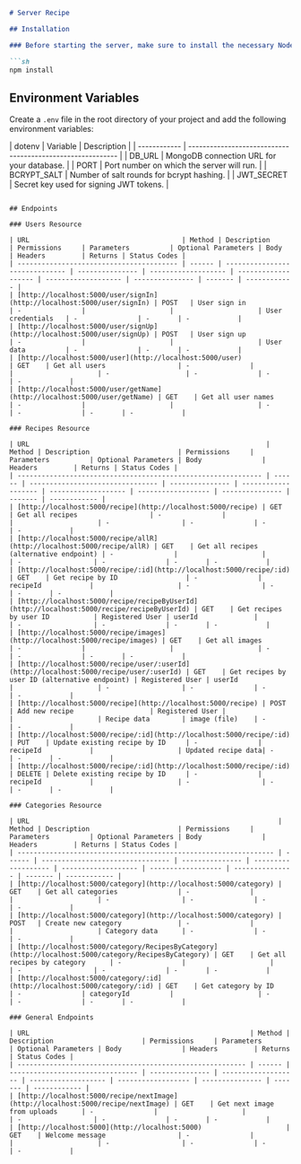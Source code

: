 
```markdown
# Server Recipe

## Installation

### Before starting the server, make sure to install the necessary Node.js modules:

```sh
npm install
```

## Environment Variables

Create a `.env` file in the root directory of your project and add the following environment variables:

| dotenv
| Variable     | Description                                                |
| ------------ | ---------------------------------------------------------- |
| DB_URL       | MongoDB connection URL for your database.                   |
| PORT         | Port number on which the server will run.                  |
| BCRYPT_SALT  | Number of salt rounds for bcrypt hashing.                   |
| JWT_SECRET   | Secret key used for signing JWT tokens.                    |

```

## Endpoints

### Users Resource

| URL                                      | Method | Description                    | Permissions     | Parameters          | Optional Parameters | Body                | Headers         | Returns | Status Codes |
| ---------------------------------------- | ------ | ------------------------------ | --------------- | ------------------- | ------------------- | ------------------- | --------------- | ------- | ------------ |
| [http://localhost:5000/user/signIn](http://localhost:5000/user/signIn) | POST   | User sign in                   | -               |                     |                     | User credentials   | -               | -       | -            |
| [http://localhost:5000/user/signUp](http://localhost:5000/user/signUp) | POST   | User sign up                   | -               |                     |                     | User data          | -               | -       | -            |
| [http://localhost:5000/user](http://localhost:5000/user)                     | GET    | Get all users                  | -               |                     |                     | -                   | -               | -       | -            |
| [http://localhost:5000/user/getName](http://localhost:5000/user/getName) | GET    | Get all user names             | -               |                     |                     | -                   | -               | -       | -            |

### Recipes Resource

| URL                                                           | Method | Description                      | Permissions     | Parameters          | Optional Parameters | Body               | Headers         | Returns | Status Codes |
| ------------------------------------------------------------- | ------ | -------------------------------- | --------------- | ------------------- | ------------------- | ------------------ | --------------- | ------- | ------------ |
| [http://localhost:5000/recipe](http://localhost:5000/recipe) | GET    | Get all recipes                  | -               |                     |                     | -                  | -               | -       | -            |
| [http://localhost:5000/recipe/allR](http://localhost:5000/recipe/allR) | GET    | Get all recipes (alternative endpoint) | -               |                     |                     | -                  | -               | -       | -            |
| [http://localhost:5000/recipe/:id](http://localhost:5000/recipe/:id) | GET    | Get recipe by ID                 | -               | recipeId            |                     | -                  | -               | -       | -            |
| [http://localhost:5000/recipe/recipeByUserId](http://localhost:5000/recipe/recipeByUserId) | GET    | Get recipes by user ID           | Registered User | userId              |                     | -                  | -               | -       | -            |
| [http://localhost:5000/recipe/images](http://localhost:5000/recipe/images) | GET    | Get all images                   | -               |                     |                     | -                  | -               | -       | -            |
| [http://localhost:5000/recipe/user/:userId](http://localhost:5000/recipe/user/:userId) | GET    | Get recipes by user ID (alternative endpoint) | Registered User | userId              |                     | -                  | -               | -       | -            |
| [http://localhost:5000/recipe](http://localhost:5000/recipe) | POST   | Add new recipe                   | Registered User |                     |                     | Recipe data        | image (file)    | -       | -            |
| [http://localhost:5000/recipe/:id](http://localhost:5000/recipe/:id) | PUT    | Update existing recipe by ID     | -               | recipeId            |                     | Updated recipe data| -               | -       | -            |
| [http://localhost:5000/recipe/:id](http://localhost:5000/recipe/:id) | DELETE | Delete existing recipe by ID     | -               | recipeId            |                     | -                  | -               | -       | -            |

### Categories Resource

| URL                                                              | Method | Description                      | Permissions     | Parameters          | Optional Parameters | Body               | Headers         | Returns | Status Codes |
| ---------------------------------------------------------------- | ------ | -------------------------------- | --------------- | ------------------- | ------------------- | ------------------ | --------------- | ------- | ------------ |
| [http://localhost:5000/category](http://localhost:5000/category) | GET    | Get all categories               | -               |                     |                     | -                  | -               | -       | -            |
| [http://localhost:5000/category](http://localhost:5000/category) | POST   | Create new category              | -               |                     |                     | Category data      | -               | -       | -            |
| [http://localhost:5000/category/RecipesByCategory](http://localhost:5000/category/RecipesByCategory) | GET    | Get all recipes by category      | -               |                     |                     | -                  | -               | -       | -            |
| [http://localhost:5000/category/:id](http://localhost:5000/category/:id) | GET    | Get category by ID               | -               | categoryId          |                     | -                  | -               | -       | -            |

### General Endpoints

| URL                                                       | Method | Description                      | Permissions     | Parameters          | Optional Parameters | Body               | Headers         | Returns | Status Codes |
| --------------------------------------------------------- | ------ | -------------------------------- | --------------- | ------------------- | ------------------- | ------------------ | --------------- | ------- | ------------ |
| [http://localhost:5000/recipe/nextImage](http://localhost:5000/recipe/nextImage) | GET    | Get next image from uploads      | -               |                     |                     | -                  | -               | -       | -            |
| [http://localhost:5000](http://localhost:5000)                     | GET    | Welcome message                  | -               |                     |                     | -                  | -               | -       | -            |
```

